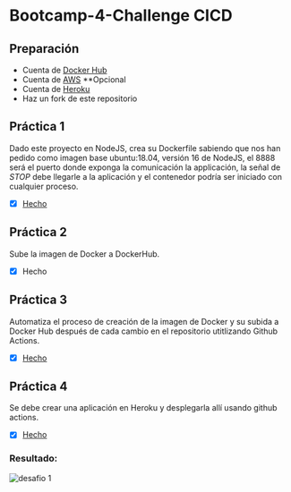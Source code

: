 # Bootcamp-4-Challenge CICD

## Preparación

* Cuenta de [Docker Hub](https://hub.docker.com/)
* Cuenta de [AWS](http://aws.amazon.com/) **Opcional
* Cuenta de [Heroku](https://dashboard.heroku.com/login) 
* Haz un fork de este repositorio

## Práctica 1

Dado este proyecto en NodeJS, crea su Dockerfile sabiendo que nos han pedido como imagen base ubuntu:18.04, versión 16 de NodeJS, el 8888 será el puerto donde exponga la comunicación la applicación, la señal de *STOP* debe llegarle a la aplicación y el contenedor podría ser iniciado con cualquier proceso.

- [x] [Hecho](Dockerfile)

## Práctica 2

Sube la imagen de Docker a DockerHub.

- [x] Hecho
  
## Práctica 3

Automatiza el proceso de creación de la imagen de Docker y su subida a Docker Hub después de cada cambio en el repositorio utitlizando Github Actions.

- [x] [Hecho](/.github/workflows/docker.yml)

## Práctica 4

Se debe crear una aplicación en Heroku y desplegarla allí usando github actions.

- [x] [Hecho](/.github/workflows/deploy.yml)

### Resultado:

![desafio 1](./assets/1.png)
